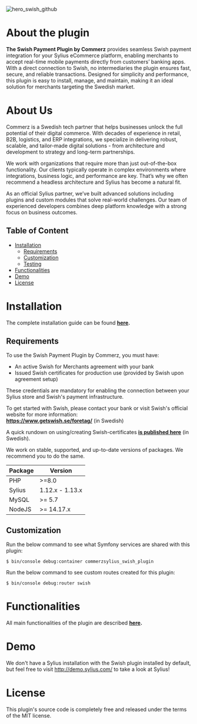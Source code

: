 ![hero_swish_github](https://github.com/user-attachments/assets/97aabd48-2410-4293-80f6-9848d51eba6b)

# About the plugin

<b>The Swish Payment Plugin by Commerz</b> provides seamless Swish payment integration for your Sylius eCommerce platform, enabling merchants to accept real-time mobile payments directly from customers’ banking apps. With a direct connection to Swish, no intermediaries the plugin ensures fast, secure, and reliable transactions. Designed for simplicity and performance, this plugin is easy to install, manage, and maintain, making it an ideal solution for merchants targeting the Swedish market.

# About Us 

Commerz is a Swedish tech partner that helps businesses unlock the full potential of their digital commerce. With decades of experience in retail, B2B, logistics, and ERP integrations, we specialize in delivering robust, scalable, and tailor-made digital solutions - from architecture and development to strategy and long-term partnerships.

We work with organizations that require more than just out-of-the-box functionality. Our clients typically operate in complex environments where integrations, business logic, and performance are key. That’s why we often recommend a headless architecture and Sylius has become a natural fit.

As an official Sylius partner, we’ve built advanced solutions including plugins and custom modules that solve real-world challenges. Our team of experienced developers combines deep platform knowledge with a strong focus on business outcomes.



## Table of Content

* [Installation](#installation)
  * [Requirements](#requirements)
  * [Customization](#customization)
  * [Testing](#testing)
* [Functionalities](#functionalities)
* [Demo](#demo)
* [License](#license)

# Installation

The complete installation guide can be found **[here](doc/installation.md).**

## Requirements

To use the Swish Payment Plugin by Commerz, you must have:

* An active Swish for Merchants agreement with your bank
* Issued Swish certificates for production use (provided by Swish upon agreement setup)

These credentials are mandatory for enabling the connection between your Sylius store and Swish's payment infrastructure.

To get started with Swish, please contact your bank or visit Swish's official website for more information:<br />
**https://www.getswish.se/foretag/** (in Swedish)

A quick rundown on using/creating Swish-certificates **<a href="https://www.commerz.se/artiklar/hur-du-skapar-och-installerar-swish-certifikat-for-produktion/" target="_blank">is published here</a>** (in Swedish).


We work on stable, supported, and up-to-date versions of packages. We recommend you to do the same.

| Package       | Version         |
|---------------|-----------------|
| PHP           | \>=8.0          |
| Sylius        | 1.12.x - 1.13.x |
| MySQL         | \>= 5.7         |
| NodeJS        | \>= 14.17.x     |

## Customization

Run the below command to see what Symfony services are shared with this plugin:

```
$ bin/console debug:container commerzsylius_swish_plugin
```

Run the below command to see custom routes created for this plugin:

```
$ bin/console debug:router swish
```

# Functionalities

All main functionalities of the plugin are described **[here](doc/functionalities.md).**

# Demo 

We don't have a Sylius installation with the Swish plugin installed by default, but feel free to visit http://demo.sylius.com/ to take a look at Sylius!

# License

This plugin's source code is completely free and released under the terms of the MIT license.
